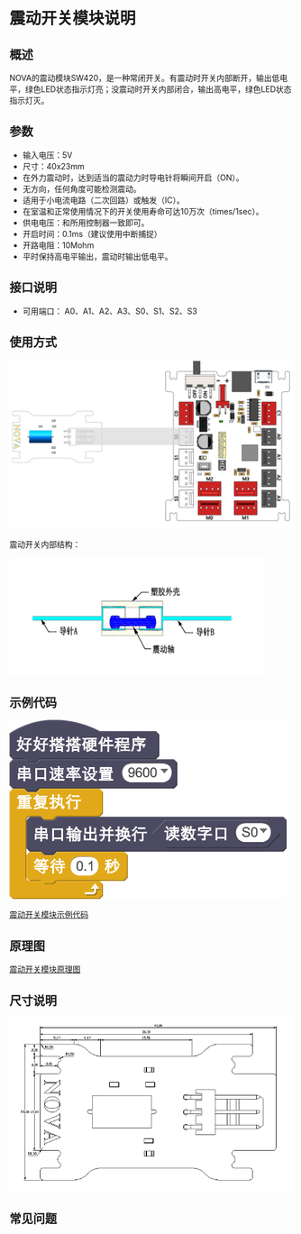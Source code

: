 # 震动开关模块说明

## 概述
NOVA的震动模块SW420，是一种常闭开关。有震动时开关内部断开，输出低电平，绿色LED状态指示灯亮；没震动时开关内部闭合，输出高电平，绿色LED状态指示灯灭。

## 参数
- 输入电压：5V
- 尺寸：40x23mm
- 在外力震动时，达到适当的震动力时导电针将瞬间开启（ON）。
- 无方向，任何角度可能检测震动。
- 适用于小电流电路（二次回路）或触发（IC）。
- 在室温和正常使用情况下的开关使用寿命可达10万次（times/1sec）。
- 供电电压：和所用控制器一致即可。
- 开启时间：0.1ms（建议使用中断捕捉）
- 开路电阻：10Mohm
- 平时保持高电平输出，震动时输出低电平。

## 接口说明
- 可用端口： A0、A1、A2、A3、S0、S1、S2、S3

## 使用方式
![](./images/69.png)

震动开关内部结构：

![](./images/139.png)

## 示例代码
![](./images/70.png)

[震动开关模块示例代码](http://www.haohaodada.com/show.php?id=947645)

## 原理图
[震动开关模块原理图](https://github.com/Haohaodada-official/haohaodada-docs/blob/master/%E5%8E%9F%E7%90%86%E5%9B%BE/%E9%9C%87%E5%8A%A8%E5%BC%80%E5%85%B3%E6%A8%A1%E5%9D%97.pdf)

## 尺寸说明
![](./images/134.png)

## 常见问题
